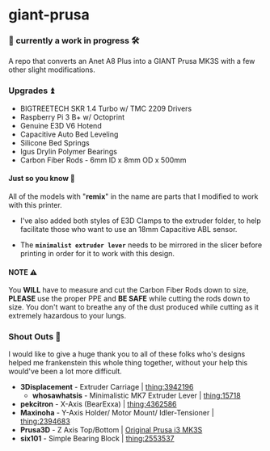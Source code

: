 # giant-prusa
### 🧰 currently a work in progress 🛠️
A repo that converts an Anet A8 Plus into a GIANT Prusa MK3S with a few other slight modifications.

### Upgrades ⏫

- BIGTREETECH SKR 1.4 Turbo w/ TMC 2209 Drivers
- Raspberry Pi 3 B+ w/ Octoprint
- Genuine E3D V6 Hotend
- Capacitive Auto Bed Leveling
- Silicone Bed Springs
- Igus Drylin Polymer Bearings
- Carbon Fiber Rods - 6mm ID x 8mm OD x 500mm

#### Just so you know 💭

All of the models with "**remix**" in the name are parts that I modified to work with this printer.

- I've also added both styles of E3D Clamps to the extruder folder, to help facilitate those who want to use an 18mm Capacitive ABL sensor.

- The **`minimalist extruder lever`** needs to be mirrored in the slicer before printing in order for it to work with this design.

#### NOTE ⚠️

You **WILL** have to measure and cut the Carbon Fiber Rods down to size, **PLEASE** use the proper PPE and **BE SAFE** while cutting the rods down to size. You don't want to breathe any of the dust produced while cutting as it extremely hazardous to your lungs.


### Shout Outs 📣

I would like to give a huge thank you to all of these folks who's designs helped me frankenstein this whole thing together, without your help this would've been a lot more difficult.

- **3Displacement** - Extruder Carriage | [thing:3942196](https://www.thingiverse.com/thing:3942196)
    - **whosawhatsis** - Minimalistic MK7 Extruder Lever | [thing:15718](https://www.thingiverse.com/thing:15718)
- **pekcitron** - X-Axis (BearExxa) | [thing:4362586](https://www.thingiverse.com/thing:4362586)
- **Maxinoha** - Y-Axis Holder/ Motor Mount/ Idler-Tensioner | [thing:2394683](https://www.thingiverse.com/thing:2394683)
- **Prusa3D** - Z Axis Top/Bottom | [Original Prusa i3 MK3S](https://www.prusa3d.com/prusa-i3-printable-parts/)
- **six101** - Simple Bearing Block | [thing:2553537](https://www.thingiverse.com/thing:2553537)